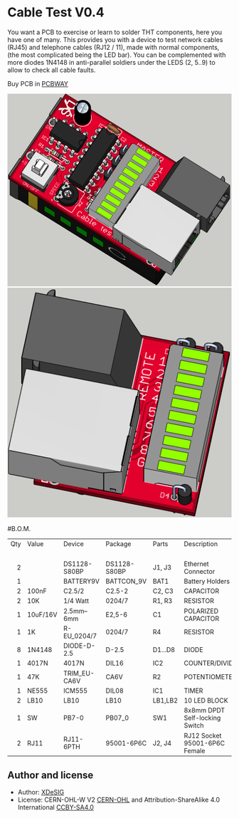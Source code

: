 # Cable Test V0.4

You want a PCB to exercise or learn to solder THT components, here you have one of many.
This provides you with a device to test network cables (RJ45) and telephone cables (RJ12 / 11),
made with normal components, (the most complicated being the LED bar).
You can be complemented with more diodes 1N4148 in anti-parallel soldiers under the LEDS (2, 5..9) to allow to check all cable faults.

Buy PCB in [PCBWAY]


![Top view][PHT]
![Render][RENDER]

#B.O.M.
<table cellspacing="0" border="0">
	<colgroup width="38"></colgroup>
	<colgroup width="70"></colgroup>
	<colgroup span="2" width="133"></colgroup>
	<colgroup width="122"></colgroup>
	<colgroup width="85"></colgroup>
	<tr>
		<td height="17" align="left">Qty </td>
		<td align="left">Value</td>
		<td align="left">Device</td>
		<td align="left">Package</td>
		<td align="left">Parts</td>
		<td align="left">Description</td>
	</tr>
	<tr>
		<td height="17" align="left"><br></td>
		<td align="left"><br></td>
		<td align="left"><br></td>
		<td align="left"><br></td>
		<td align="left"><br></td>
		<td align="left"><br></td>
	</tr>
	<tr>
		<td height="17" align="right" sdval="2" sdnum="1110;">2</td>
		<td align="left"><br></td>
		<td align="left"> DS1128-S80BP</td>
		<td align="left">DS1128-S80BP</td>
		<td align="left">J1, J3</td>
		<td align="left">Ethernet Connector</td>
	</tr>
	<tr>
		<td height="17" align="right" sdval="1" sdnum="1110;">1</td>
		<td align="left"><br></td>
		<td align="left"> BATTERY9V</td>
		<td align="left">BATTCON_9V</td>
		<td align="left">BAT1</td>
		<td align="left">Battery Holders</td>
	</tr>
	<tr>
		<td height="17" align="right" sdval="1" sdnum="1110;">2</td>
		<td align="left">100nF</td>
		<td align="left"> C2.5/2</td>
		<td align="left">C2.5-2</td>
		<td align="left">C2, C3</td>
		<td align="left">CAPACITOR</td>
	</tr>
	<tr>
		<td height="17" align="right" sdval="2" sdnum="1110;">2</td>
		<td align="left">10K</td>
		<td align="left"> 1/4 Watt</td>
		<td align="left">0204/7</td>
		<td align="left">R1, R3</td>
		<td align="left">RESISTOR</td>
	</tr>
	<tr>
		<td height="17" align="right" sdval="1" sdnum="1110;">1</td>
		<td align="left">10uF/16V</td>
		<td align="left">2.5mm&ndash;6mm</td>
		<td align="left">E2,5-6</td>
		<td align="left">C1</td>
		<td align="left">POLARIZED CAPACITOR</td>
	</tr>
	<tr>
		<td height="17" align="right" sdval="1" sdnum="1110;">1</td>
		<td align="left">1K</td>
		<td align="left"> R-EU_0204/7</td>
		<td align="left">0204/7</td>
		<td align="left">R4</td>
		<td align="left">RESISTOR</td>
	</tr>
	<tr>
		<td height="17" align="right" sdval="1" sdnum="1110;">8</td>
		<td align="left">1N4148</td>
		<td align="left"> DIODE-D-2.5</td>
		<td align="left">D-2.5</td>
		<td align="left">D1...D8</td>
		<td align="left">DIODE</td>
	</tr>
	<tr>
		<td height="17" align="right" sdval="1" sdnum="1110;">1</td>
		<td align="left">4017N</td>
		<td align="left"> 4017N</td>
		<td align="left">DIL16</td>
		<td align="left">IC2</td>
		<td align="left">COUNTER/DIVIDER</td>
	</tr>
	<tr>
		<td height="17" align="right" sdval="1" sdnum="1110;">1</td>
		<td align="left">47K</td>
		<td align="left"> TRIM_EU-CA6V</td>
		<td align="left">CA6V</td>
		<td align="left">R2</td>
		<td align="left">POTENTIOMETER</td>
	</tr>
	<tr>
		<td height="17" align="right" sdval="1" sdnum="1110;">1</td>
		<td align="left">NE555</td>
		<td align="left"> ICM555</td>
		<td align="left">DIL08</td>
		<td align="left">IC1</td>
		<td align="left">TIMER</td>
	</tr>
	<tr>
		<td height="17" align="right" sdval="1" sdnum="1110;">2</td>
		<td align="left">LB10</td>
		<td align="left"> LB10</td>
		<td align="left">LB10</td>
		<td align="left">LB1,LB2</td>
		<td align="left">10 LED BLOCK</td>
	</tr>
	<tr>
		<td height="17" align="right" sdval="1" sdnum="1110;">1</td>
		<td align="left">SW</td>
		<td align="left"> PB7-0</td>
		<td align="left">PB07_0</td>
		<td align="left">SW1</td>
		<td align="left">8x8mm   DPDT Self-locking Switch</td>
	</tr>
	<tr>
		<td height="17" align="right" sdval="2" sdnum="1110;">2</td>
		<td align="left">RJ11</td>
		<td align="left"> RJ11-6PTH</td>
		<td align="left">95001-6P6C</td>
		<td align="left">J2, J4</td>
		<td align="left">RJ12 Socket 95001-6P6C Female</td>
	</tr>
</table>


## Author and license
* Author: [XDeSIG][TWI01]
* License: CERN-OHL-W V2 [CERN-OHL] and Attribution-ShareAlike 4.0 International [CCBY-SA4.0]


<!-- links -->

[CERN-OHL]: https://ohwr.org/cernohl
[CCBY-SA4.0]: http://creativecommons.org/licenses/by-sa/4.0/
[TWI01]: https://twitter.com/xdesig
[PHT]: Cable-Test-RJ45-RJ12_Master_up.png
[RENDER]: Cable-Test-RJ45-RJ12_Remote.png

[PCBWAY]: https://www.pcbway.com/project/shareproject/Cable_Test_RJ45___RJ12.html


